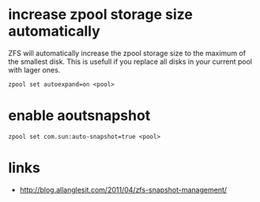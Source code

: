 # increase zpool storage size automatically

ZFS will automatically increase the zpool storage size to the maximum of the smallest disk.
This is usefull if you replace all disks in your current pool with lager ones.

```
zpool set autoexpand=on <pool>
```

# enable aoutsnapshot

```
zpool set com.sun:auto-snapshot=true <pool>
```

# links

* http://blog.allanglesit.com/2011/04/zfs-snapshot-management/
